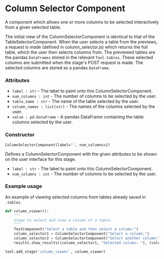 # Column Selector Component

A component which allows one or more columns to be selected interactively from a given selected table.

The initial view of the ColumnSelectorComponent is identical to that of the TableSelectorComponent. When the user selects a table from the previews, a request is made (defined in column_selector.js) which returns the full table, which the user then selects columns from. The previewed tables are the pandas `DataFrames` stored in the relevant `Tool.tables`. These selected columns are submitted when the stage's POST request is made. The selected columns are stored as a pandas `DataFrame`. 

### Attributes
- `label : str` - The label to paint onto this ColumnSelectorComponent.
- `num_columns : int` - The number of columns to be selected by the user.
- `table_name : str` - The name of the table selected by the user.
-  `column_names : list[str]` - The names of the columns selected by the user.
- `value : pd.DataFrame` - A pandas DataFrame containing the table columns selected by the user.

### Constructor
`ColumnSelectorComponent(label='', num_columns=1)`

Defines a ColumnSelectorComponent with the given attributes to be shown on the user interface for this stage.

- `label : str` - The label to paint onto this ColumnSelectorComponent.
- `num_columns : int` - The number of columns to be selected by the user.

### Example usage
An example of viewing selected columns from tables already saved in `.tables`.

```python
def column_viewer():
    """
    Stage to select and view a column of a table. 
    """
    TextComponent("Select a table and then select a column:")
    column_selector1 = ColumnSelectorComponent("Select a column:")
    column_selector2 = ColumnSelectorComponent("Select another column:")
    results.show_results((column_selector1, "Selected column: "), (column_selector2, "Selected column: "))

tool.add_stage('column_viewer', column_viewer)
```
